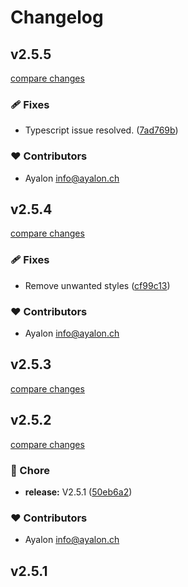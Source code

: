 # Changelog


## v2.5.5

[compare changes](https://github.com/liip/vuepal/compare/v2.5.4...v2.5.5)

### 🩹 Fixes

- Typescript issue resolved. ([7ad769b](https://github.com/liip/vuepal/commit/7ad769b))

### ❤️ Contributors

- Ayalon <info@ayalon.ch>

## v2.5.4

[compare changes](https://github.com/liip/vuepal/compare/v2.5.3...v2.5.4)

### 🩹 Fixes

- Remove unwanted styles ([cf99c13](https://github.com/liip/vuepal/commit/cf99c13))

### ❤️ Contributors

- Ayalon <info@ayalon.ch>

## v2.5.3

[compare changes](https://github.com/liip/vuepal/compare/v2.5.2...v2.5.3)

## v2.5.2

[compare changes](https://github.com/liip/vuepal/compare/v2.5.1...v2.5.2)

### 🏡 Chore

- **release:** V2.5.1 ([50eb6a2](https://github.com/liip/vuepal/commit/50eb6a2))

### ❤️ Contributors

- Ayalon <info@ayalon.ch>

## v2.5.1

